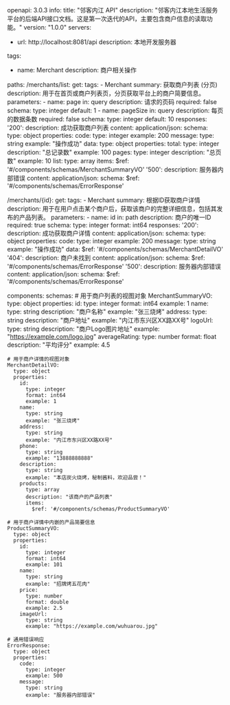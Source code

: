 openapi: 3.0.3
info:
  title: "邻客内江 API"
  description: "邻客内江本地生活服务平台的后端API接口文档。这是第一次迭代的API，主要包含商户信息的读取功能。"
  version: "1.0.0"
servers:
  - url: http://localhost:8081/api
    description: 本地开发服务器

tags:
  - name: Merchant
    description: 商户相关操作

paths:
  /merchants/list:
    get:
      tags:
        - Merchant
      summary: 获取商户列表 (分页)
      description: 用于在首页或商户列表页，分页获取平台上的商户简要信息。
      parameters:
        - name: page
          in: query
          description: 请求的页码
          required: false
          schema:
            type: integer
            default: 1
        - name: pageSize
          in: query
          description: 每页的数据条数
          required: false
          schema:
            type: integer
            default: 10
      responses:
        '200':
          description: 成功获取商户列表
          content:
            application/json:
              schema:
                type: object
                properties:
                  code:
                    type: integer
                    example: 200
                  message:
                    type: string
                    example: "操作成功"
                  data:
                    type: object
                    properties:
                      total:
                        type: integer
                        description: "总记录数"
                        example: 100
                      pages:
                        type: integer
                        description: "总页数"
                        example: 10
                      list:
                        type: array
                        items:
                          $ref: '#/components/schemas/MerchantSummaryVO'
        '500':
          description: 服务器内部错误
          content:
            application/json:
              schema:
                $ref: '#/components/schemas/ErrorResponse'

  /merchants/{id}:
    get:
      tags:
        - Merchant
      summary: 根据ID获取商户详情
      description: 用于在用户点击某个商户后，获取该商户的完整详细信息，包括其发布的产品列表。
      parameters:
        - name: id
          in: path
          description: 商户的唯一ID
          required: true
          schema:
            type: integer
            format: int64
      responses:
        '200':
          description: 成功获取商户详情
          content:
            application/json:
              schema:
                type: object
                properties:
                  code:
                    type: integer
                    example: 200
                  message:
                    type: string
                    example: "操作成功"
                  data:
                    $ref: '#/components/schemas/MerchantDetailVO'
        '404':
          description: 商户未找到
          content:
            application/json:
              schema:
                $ref: '#/components/schemas/ErrorResponse'
        '500':
          description: 服务器内部错误
          content:
            application/json:
              schema:
                $ref: '#/components/schemas/ErrorResponse'

components:
  schemas:
    # 用于商户列表的视图对象
    MerchantSummaryVO:
      type: object
      properties:
        id:
          type: integer
          format: int64
          example: 1
        name:
          type: string
          description: "商户名称"
          example: "张三烧烤"
        address:
          type: string
          description: "商户地址"
          example: "内江市东兴区XX路XX号"
        logoUrl:
          type: string
          description: "商户Logo图片地址"
          example: "https://example.com/logo.jpg"
        averageRating:
          type: number
          format: float
          description: "平均评分"
          example: 4.5

    # 用于商户详情的视图对象
    MerchantDetailVO:
      type: object
      properties:
        id:
          type: integer
          format: int64
          example: 1
        name:
          type: string
          example: "张三烧烤"
        address:
          type: string
          example: "内江市东兴区XX路XX号"
        phone:
          type: string
          example: "13888888888"
        description:
          type: string
          example: "本店炭火烧烤，秘制酱料，欢迎品尝！"
        products:
          type: array
          description: "该商户的产品列表"
          items:
            $ref: '#/components/schemas/ProductSummaryVO'
    
    # 用于商户详情中内嵌的产品简要信息
    ProductSummaryVO:
      type: object
      properties:
        id:
          type: integer
          format: int64
          example: 101
        name:
          type: string
          example: "招牌烤五花肉"
        price:
          type: number
          format: double
          example: 2.5
        imageUrl:
          type: string
          example: "https://example.com/wuhuarou.jpg"

    # 通用错误响应
    ErrorResponse:
      type: object
      properties:
        code:
          type: integer
          example: 500
        message:
          type: string
          example: "服务器内部错误"
